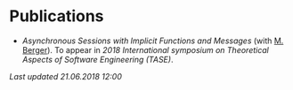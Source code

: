 # Publications

- _Asynchronous Sessions with Implicit Functions and Messages_ (with [M.
  Berger](http://users.sussex.ac.uk/~mfb21/)). To appear in _2018 International
symposium on Theoretical Aspects of Software Engineering (TASE)_.

_Last updated 21.06.2018 12:00_
